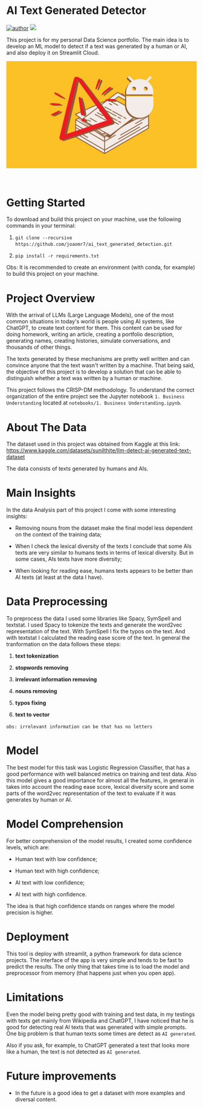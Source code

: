 # AI Text Generated Detector

[![author](https://img.shields.io/badge/author-joaomr7-red.svg)](https://github.com/joaomr7)
[![](https://img.shields.io/badge/python-blue.svg)](https://www.python.org/downloads/release/python-365/)

This project is for my personal Data Science portfolio. The main idea is to develop an ML model to detect if a text was generated by a human or AI, and also deploy it on Streamlit Cloud.

<p align="center">
  <img src="images/AITextWarning.jpg">
</p>

<br>

# Getting Started

To download and build this project on your machine, use the following commands in your terminal:

1. `git clone --recursive https://github.com/joaomr7/ai_text_generated_detection.git`

2. `pip install -r requirements.txt`

Obs: It is recommended to create an environment (with conda, for example) to build this project on your machine.

# Project Overview

With the arrival of LLMs (Large Language Models), one of the most common situations in today's world is people using AI systems, like ChatGPT, to create text content for them. This content can be used for doing homework, writing an article, creating a portfolio description, generating names, creating histories, simulate conversations, and thousands of other things.

The texts generated by these mechanisms are pretty well written and can convince anyone that the text wasn't written by a machine. That being said, the objective of this project is to develop a solution that can be able to distinguish whether a text was written by a human or machine.

This project follows the CRISP-DM methodology. To understand the correct organization of the entire project see the Jupyter notebook `1. Business Understanding` located at `notebooks/1. Business Understanding.ipynb`.

# About The Data

The dataset used in this project was obtained from Kaggle at this link: https://www.kaggle.com/datasets/sunilthite/llm-detect-ai-generated-text-dataset

The data consists of texts generated by humans and AIs.

# Main Insights

In the data Analysis part of this project I come with some interesting insights:

* Removing nouns from the dataset make the final model less dependent on the context of the training data;

* When I check the lexical diversity of the texts I conclude that some AIs texts are very similar to humans texts in terms of lexical diversity. But in some cases, AIs texts have more diversity;

* When looking for reading ease, humans texts appears to be better than AI texts (at least at the data I have).


# Data Preprocessing

To preprocess the data I used some libraries like Spacy, SymSpell and textstat. I used Spacy to tokenize the texts and generate the word2vec representation of the text. With SymSpell I fix the typos on the text. And with textstat I calculated the reading ease score of the text. In general the tranformation on the data follows these steps:

1. **text tokenization**

2. **stopwords removing**

3. **irrelevant information removing**

4. **nouns removing**

5. **typos fixing**

6. **text to vector**

`obs: irrelevant information can be that has no letters`


# Model

The best model for this task was Logistic Regression Classifier, that has a good performance with well balanced metrics on training and test data. Also this model gives a good importance for almost all the features, in general in takes into account the reading ease score, lexical diversity score and some parts of the word2vec representation of the text to evaluate if it was generates by human or AI.

# Model Comprehension

For better comprehension of the model results, I created some confidence levels, which are:

* Human text with low confidence;

* Human text with high confidence;

* AI text with low confidence;

* AI text with high confidence.

The idea is that high confidence stands on ranges where the model precision is higher.

# Deployment

This tool is deploy with streamlit, a python framework for data science projects. The interface of the app is very simple and tends to be fast to predict the results. The only thing that takes time is to load the model and preprocessor from memory (that happens just when you open app).


# Limitations

Even the model being pretty good with training and test data, in my testings with texts get mainly from Wikipedia and ChatGPT, I have noticed that he is good for detecting real AI texts that was generated with simple prompts. One big problem is that human texts some times are detect as `AI generated`.

Also if you ask, for example, to ChatGPT generated a text that looks more like a human, the text is not detected as `AI generated`.


# Future improvements

* In the future is a good idea to get a dataset with more examples and diversal content.